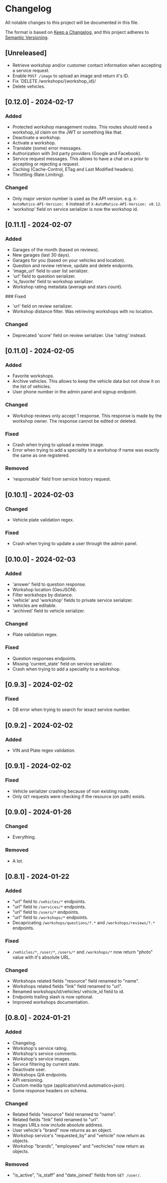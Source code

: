 # Changelog

All notable changes to this project will be documented in this file.

The format is based on [Keep a Changelog](https://keepachangelog.com/en/1.0.0/),
and this project adheres to [Semantic Versioning](https://semver.org/spec/v2.0.0.html).

## [Unreleased]

- Retrieve workshop and/or customer contact information when accepting a service request.
- Enable `POST /image` to upload an image and return it's ID.
- Fix `DELETE /workshops/{workshop_id}/
- Delete vehicles.

## [0.12.0] - 2024-02-17

### Added

- Protected workshop management routes. This routes should need a workshop_id claim on the JWT or something like that.
- Deactivate a workshop.
- Activate a workshop.
- Translate (some) error messages.
- Authorization with 3rd party providers (Google and Facebook).
- Service request messages. This allows to have a chat on a prior to accepting or rejecting a request.
- Caching (Cache-Control, ETag and Last Modified headers).
- Throttling (Rate Limiting).

### Changed

- Only major version number is used as the API version. e.g. `X-AutoMatico-API-Version: 0` instead of `X-AutoMatico-API-Version: v0.12`.
- 'workshop' field on service serializer is now the workshop id.

## [0.11.1] - 2024-02-07

### Added

- Garages of the month (based on reviews).
- New garages (last 30 days).
- Garages for you (based on your vehicles and location).
- Question and review retrieve, update and delete endpoints.
- 'image_url' field to user list serializer.
- 'url' field to question serializer.
- 'is_favorite' field to workshop serializer.
- Workshop rating metadata (average and stars count).

### Fixed

- 'url' field on review serializer.
- Workshop distance filter. Was retrieving workshops with no location.

### Changed

- Deprecated 'score' field on review serializer. Use 'rating' instead.

## [0.11.0] - 2024-02-05

### Added

- Favorite workshops.
- Archive vehicles. This allows to keep the vehicle data but not show it on the list of vehicles.
- User phone number in the admin panel and signup endpoint.

### Changed

- Workshop reviews only accept 1 response. This response is made by the workshop owner. The response cannot be edited or deleted.

### Fixed

- Crash when trying to upload a review image.
- Error when trying to add a speciality to a workshop if name was exactly the same as one registered.

### Removed

- 'responsable' field from service history request.

## [0.10.1] - 2024-02-03

### Changed

- Vehicle plate validation regex.

### Fixed

- Crash when trying to update a user through the admin panel.

## [0.10.0] - 2024-02-03

### Added

- 'answer' field to question response.
- Workshop location (GeoJSON).
- Filter workshops by distance.
- 'vehicle' and 'workshop' fields to private service serializer.
- Vehicles are editable.
- 'archived' field to vehicle serializer.

### Changed

- Plate validation regex.

### Fixed

- Question responses endpoints.
- Missing 'current_state' field on service serializer.
- Crash when trying to add a speciality to a workshop.

## [0.9.3] - 2024-02-02

### Fixed

- DB error when trying to search for iexact service number.

## [0.9.2] - 2024-02-02

### Added

- VIN and Plate regex validation.

## [0.9.1] - 2024-02-02

### Fixed

- Vehicle serializer crashing because of non existing route.
- Only `GET` requests were checking if the resource (on path) exists.

## [0.9.0] - 2024-01-26

### Changed

- Everything.

### Removed

- A lot.

## [0.8.1] - 2024-01-22

### Added

- "url" field to `/vehicles/*` endpoints.
- "url" field to `/services/*` endpoints.
- "url" field to `/users/*` endpoints.
- "url" field to `/workshops/*` endpoints.
- Decapricating `/workshops/questions/?.*` and `/workshops/reviews/?.*` endpoints.

### Fixed

- `/vehicles/*`, `/user/*`, `/users/*` and `/workshops/*`  now return "photo" value with it's absolute URL.

### Changed

- Workshops related fields "resource" field renamed to "name".
- Workshops related fields "link" field renamed to "url".
- Renamed workshops/id/vehicles/ vehicle_id field to id.
- Endpoints trailing slash is now optional.
- Improved workshops documentation.

## [0.8.0] - 2024-01-21

### Added

- Changelog.
- Workshop's service rating.
- Workshop's service comments.
- Workshop's service images.
- Service filtering by current state.
- Deactivate user.
- Workshops Q/A endpoints.
- API versioning.
- Custom media type (application/vnd.automatico+json).
- Some response headers on schema.

### Changed

- Related fields "resource" field renamed to "name".
- Related fields "link" field renamed to "url".
- Images URLs now include absolute address.
- User vehicle's "brand" now returns as an object.
- Workshop service's "requested_by" and "vehicle" now return as objects.
- Workshop "brands", "employees" and "vechicles" now return as objects.

### Removed

- "is_active", "is_staff" and "date_joined" fields from `GET /user/`.
